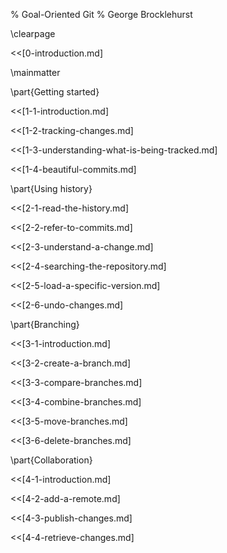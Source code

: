 % Goal-Oriented Git
% George Brocklehurst

\clearpage

<<[0-introduction.md]

\mainmatter

\part{Getting started}

<<[1-1-introduction.md]

<<[1-2-tracking-changes.md]

<<[1-3-understanding-what-is-being-tracked.md]

<<[1-4-beautiful-commits.md]

\part{Using history}

<<[2-1-read-the-history.md]

<<[2-2-refer-to-commits.md]

<<[2-3-understand-a-change.md]

<<[2-4-searching-the-repository.md]

<<[2-5-load-a-specific-version.md]

<<[2-6-undo-changes.md]

\part{Branching}

<<[3-1-introduction.md]

<<[3-2-create-a-branch.md]

<<[3-3-compare-branches.md]

<<[3-4-combine-branches.md]

<<[3-5-move-branches.md]

<<[3-6-delete-branches.md]

\part{Collaboration}

<<[4-1-introduction.md]

<<[4-2-add-a-remote.md]

<<[4-3-publish-changes.md]

<<[4-4-retrieve-changes.md]
